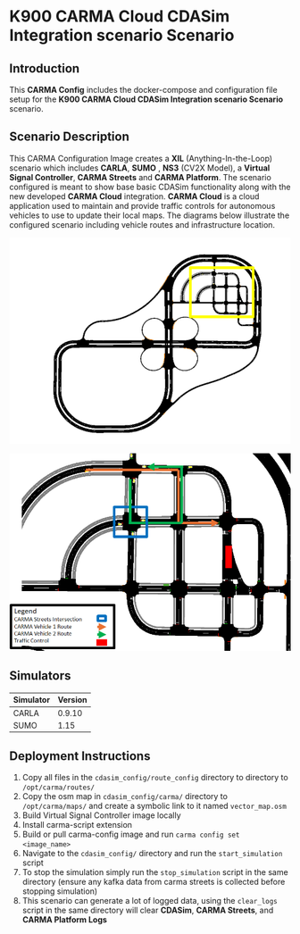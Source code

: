 # K900 CARMA Cloud CDASim Integration scenario Scenario

## Introduction

This **CARMA Config** includes the docker-compose and configuration file setup for the **K900 CARMA Cloud CDASim Integration scenario Scenario** scenario.

## Scenario Description

This CARMA Configuration Image creates a **XIL** (Anything-In-the-Loop) scenario which includes **CARLA**, **SUMO** , **NS3** (CV2X Model), a **Virtual Signal Controller**, **CARMA Streets** and **CARMA Platform**. The scenario configured is meant to show base basic CDASim functionality along with the new developed **CARMA Cloud** integration. **CARMA Cloud** is a cloud application used to maintain and provide traffic controls for autonomous vehicles to use to update their local maps. The diagrams below illustrate the configured scenario including vehicle routes and infrastructure location.


![Alt text](docs/town04_diagram.png)


![Alt text](docs/scenario_diagram.png)

## Simulators

| Simulator      | Version |
| ----------- | ----------- |
| CARLA      | 0.9.10       |
| SUMO      | 1.15       |

## Deployment Instructions

1) Copy all files in the `cdasim_config/route_config` directory to  directory to `/opt/carma/routes/`
2) Copy the osm map in `cdasim_config/carma/` directory to `/opt/carma/maps/` and create a symbolic link to it named `vector_map.osm`
3) Build Virtual Signal Controller image locally
4) Install carma-script extension
5) Build or pull carma-config image and run `carma config set <image_name>`
6) Navigate to the `cdasim_config/` directory and run the `start_simulation` script
7) To stop the simulation simply run the `stop_simulation` script in the same directory (ensure any kafka data from carma streets is collected before stopping simulation)
8) This scenario can generate a lot of logged data, using the `clear_logs` script in the same directory will clear **CDASim**, **CARMA Streets**, and **CARMA Platform Logs**

